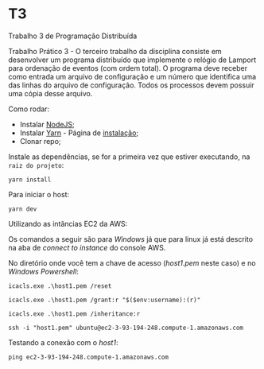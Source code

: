 # T3

Trabalho 3 de Programação Distribuída

Trabalho Prático 3 - O terceiro trabalho da disciplina consiste em desenvolver um programa distribuído que implemente o relógio de Lamport para ordenação de eventos (com ordem total). O programa deve receber como entrada um arquivo de configuração e um número que identifica uma das linhas do arquivo de configuração. Todos os processos devem possuir uma cópia desse arquivo.

Como rodar:

* Instalar [NodeJS](https://nodejs.org/en/);
* Instalar [Yarn](https://yarnpkg.com/) - Página de [instalação](https://classic.yarnpkg.com/en/docs/install/);
* Clonar repo;

Instale as dependências, se for a primeira vez que estiver executando, na `raiz do projeto`:
```
yarn install
```

Para iniciar o host:

```
yarn dev
```
Utilizando as intâncias EC2 da AWS:

Os comandos a seguir são para _Windows_ já que para linux já está descrito na aba de _connect to instance_ do console AWS.

No diretório onde você tem a chave de acesso (_host1.pem_ neste caso) e no _Windows Powershell_:

```
icacls.exe .\host1.pem /reset
```

```
icacls.exe .\host1.pem /grant:r "$($env:username):(r)"
```

```
icacls.exe .\host1.pem /inheritance:r
```

```
ssh -i "host1.pem" ubuntu@ec2-3-93-194-248.compute-1.amazonaws.com
```

Testando a conexão com o _host1_:

```
ping ec2-3-93-194-248.compute-1.amazonaws.com
```
